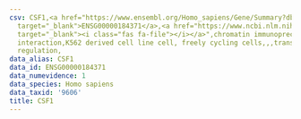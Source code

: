 ```yaml
---
csv: CSF1,<a href="https://www.ensembl.org/Homo_sapiens/Gene/Summary?db=core;g=ENSG00000184371"
  target="_blank">ENSG00000184371</a>,<a href="https://www.ncbi.nlm.nih.gov/pubmed/23959860"
  target="_blank"><i class="fas fa-file"></i></a>",chromatin immunoprecipitation assay,direct
  interaction,K562 derived cell line cell, freely cycling cells,,,transcriptional
  regulation,
data_alias: CSF1
data_id: ENSG00000184371
data_numevidence: 1
data_species: Homo sapiens
data_taxid: '9606'
title: CSF1
---
```

